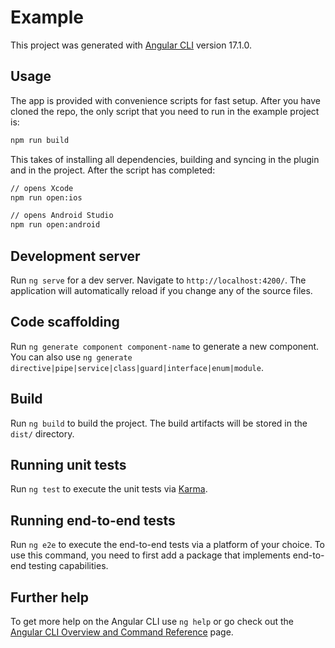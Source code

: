# Example

This project was generated with [Angular CLI](https://github.com/angular/angular-cli) version 17.1.0.

## Usage

The app is provided with convenience scripts for fast setup. After you have cloned the repo,
the only script that you need to run in the example project is:
```bash
npm run build
```
This takes of installing all dependencies, building and syncing in the plugin and in the project. After the script has completed:
```bash
// opens Xcode
npm run open:ios

// opens Android Studio
npm run open:android
```

## Development server

Run `ng serve` for a dev server. Navigate to `http://localhost:4200/`. The application will automatically reload if you change any of the source files.

## Code scaffolding

Run `ng generate component component-name` to generate a new component. You can also use `ng generate directive|pipe|service|class|guard|interface|enum|module`.

## Build

Run `ng build` to build the project. The build artifacts will be stored in the `dist/` directory.

## Running unit tests

Run `ng test` to execute the unit tests via [Karma](https://karma-runner.github.io).

## Running end-to-end tests

Run `ng e2e` to execute the end-to-end tests via a platform of your choice. To use this command, you need to first add a package that implements end-to-end testing capabilities.

## Further help

To get more help on the Angular CLI use `ng help` or go check out the [Angular CLI Overview and Command Reference](https://angular.io/cli) page.

